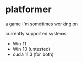 # platformer
a game I'm sometimes working on
 
currently supported systems:
- Win 11 
- Win 10 (untested)
- cuda 11.3 (for both)
